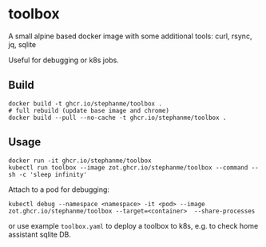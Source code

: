# toolbox

A small alpine based docker image with some additional tools: curl, rsync, jq, sqlite

Useful for debugging or k8s jobs.

## Build

```
docker build -t ghcr.io/stephanme/toolbox .
# full rebuild (update base image and chrome)
docker build --pull --no-cache -t ghcr.io/stephanme/toolbox .
```

## Usage

```
docker run -it ghcr.io/stephanme/toolbox
kubectl run toolbox --image zot.ghcr.io/stephanme/toolbox --command -- sh -c 'sleep infinity'
```

Attach to a pod for debugging:
```
kubectl debug --namespace <namespace> -it <pod> --image zot.ghcr.io/stephanme/toolbox --target=<container>  --share-processes
```
or use example `toolbox.yaml` to deploy a toolbox to k8s, e.g. to check home assistant sqlite DB.
